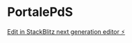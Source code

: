 # PortalePdS

[Edit in StackBlitz next generation editor ⚡️](https://stackblitz.com/~/github.com/albertomule/PortalePdS)